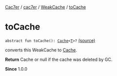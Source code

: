 [Cac7er](../../index.md) / [cac7er](../index.md) / [WeakCache](index.md) / [toCache](./to-cache.md)

# toCache

`abstract fun toCache(): `[`Cache`](../-cache/index.md)`<`[`T`](index.md#T)`>?` [(source)](http://2wiqua.wcaokaze.com/gitbucket/wcaokaze/Cac7er/blob/master/src/main/java/cac7er/WeakCache.kt#L84)

converts this WeakCache to [Cache](../-cache/index.md).

**Return**
Cache or null if the cache was deleted by GC.

**Since**
1.0.0

